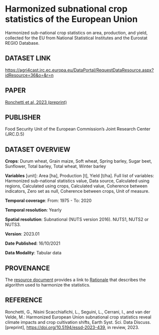 # Harmonized subnational crop statistics of the European Union
Harmonized sub-national crop statistics on area, production, and yield, collected for the EU from National Statistical Institutes and the Eurostat REGIO Database.

## DATASET LINK
https://agri4cast.jrc.ec.europa.eu/DataPortal/RequestDataResource.aspx?idResource=36&o=&r=n

## PAPER
[Ronchetti et al, 2023 (preprint)](https://essd.copernicus.org/preprints/essd-2023-439/essd-2023-439.pdf)

## PUBLISHER
Food Security Unit of the European Commission’s Joint Research Center (JRC.D.5)

## DATASET OVERVIEW
**Crops**: Durum wheat, Grain maize, Soft wheat, Spring barley, Sugar beet, Sunflower, Total barley, Total wheat, Winter barley

**Variables** [unit]: Area [ha], Production [t], Yield [t/ha].
Full list of variables: Harmonized sub-national statistics value, Data source, Calculated using regions, Calculated using crops, Calculated value, Coherence between indicators, Zero set as null, Coherence between crops, Unit of measure.

**Temporal coverage**: From: 1975 - To: 2020

**Temporal resolution**: Yearly

**Spatial resolution**: Subnational (NUTS version 2016). NUTS1, NUTS2 or NUTS3.

**Version**: 2023.01

**Date Published**: 16/10/2021

**Data Modality**: Tabular data

## PROVENANCE
The [resource document](https://agri4cast.jrc.ec.europa.eu/DataPortal/Resource_Files/PDF_Documents/36.pdf) provides a link to [Rationale](https://agri4cast.jrc.ec.europa.eu/DataPortal/Resource_Files/SupportFiles/36/Rationale.zip) that describes the algorithm used to harmonize the statistics.

## REFERENCE
Ronchetti, G., Nisini Scacchiafichi, L., Seguini, L., Cerrani, I., and van der Velde, M.: Harmonized European Union subnational crop statistics reveal climate impacts and crop cultivation shifts, Earth Syst. Sci. Data Discuss. [preprint], https://doi.org/10.5194/essd-2023-439, in review, 2023.
